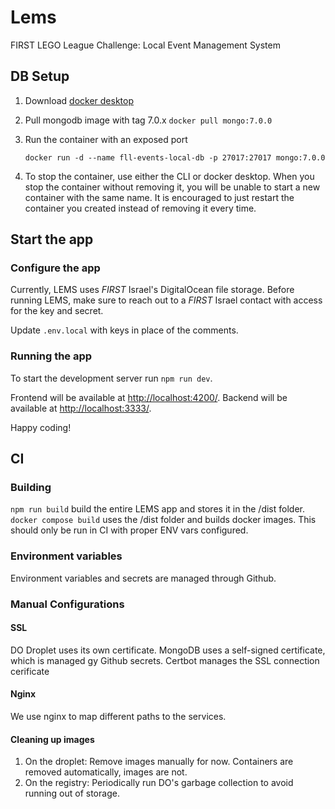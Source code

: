 # Lems

FIRST LEGO League Challenge: Local Event Management System

## DB Setup

1. Download [docker desktop](https://www.docker.com/products/docker-desktop/)

2. Pull mongodb image with tag 7.0.x
   `docker pull mongo:7.0.0`

3. Run the container with an exposed port

   `docker run -d --name fll-events-local-db -p 27017:27017 mongo:7.0.0`

4. To stop the container, use either the CLI or docker desktop.
   When you stop the container without removing it, you will be unable to start a new container with the same name.
   It is encouraged to just restart the container you created instead of removing it every time.

## Start the app

### Configure the app

Currently, LEMS uses _FIRST_ Israel's DigitalOcean file storage. Before running LEMS,
make sure to reach out to a _FIRST_ Israel contact with access for the key and secret.

Update `.env.local` with keys in place of the comments.

### Running the app

To start the development server run `npm run dev`.

Frontend will be available at <http://localhost:4200/>.
Backend will be available at <http://localhost:3333/>.

Happy coding!

## CI

### Building

`npm run build` build the entire LEMS app and stores it in the /dist folder.
`docker compose build` uses the /dist folder and builds docker images. This should only be run in CI with proper ENV vars configured.

### Environment variables

Environment variables and secrets are managed through Github.

### Manual Configurations

#### SSL

DO Droplet uses its own certificate.
MongoDB uses a self-signed certificate, which is managed gy Github secrets.
Certbot manages the SSL connection cerificate

#### Nginx

We use nginx to map different paths to the services.

#### Cleaning up images

1. On the droplet: Remove images manually for now. Containers are removed automatically, images are not.
2. On the registry: Periodically run DO's garbage collection to avoid running out of storage.
